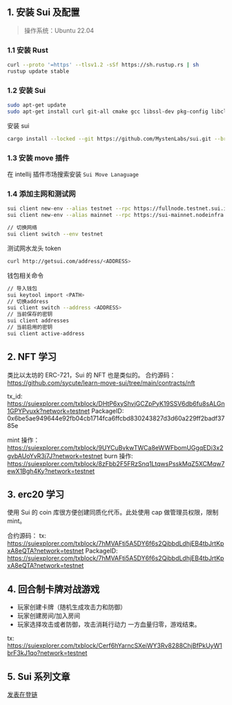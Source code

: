 ## 1. 安装 Sui 及配置

> 操作系统：Ubuntu 22.04

### 1.1 安装 Rust

```bash
curl --proto '=https' --tlsv1.2 -sSf https://sh.rustup.rs | sh
rustup update stable
```

### 1.2 安装 Sui

```bash
sudo apt-get update
sudo apt-get install curl git-all cmake gcc libssl-dev pkg-config libclang-dev libpq-dev build-essential
```

安装 sui

```bash
cargo install --locked --git https://github.com/MystenLabs/sui.git --branch testnet sui
```

### 1.3 安装 move 插件

在 intellij 插件市场搜索安装 `Sui Move Lanaguage`

### 1.4 添加主网和测试网

```bash
sui client new-env --alias testnet --rpc https://fullnode.testnet.sui.io:443
sui client new-env --alias mainnet --rpc https://sui-mainnet.nodeinfra.com:443

// 切换网络
sui client switch --env testnet
```

测试网水龙头 token

```bash
curl http://getsui.com/address/<ADDRESS>
```

钱包相关命令

```bash
// 导入钱包
sui keytool import <PATH>
// 切换address
sui client switch --address <ADDRESS>
// 当前保存的密钥
sui client addresses
// 当前启用的密钥
sui client active-address
```

## 2. NFT 学习

类比以太坊的 ERC-721，Sui 的 NFT 也是类似的。
合约源码：https://github.com/sycute/learn-move-sui/tree/main/contracts/nft

tx_id: https://suiexplorer.com/txblock/DHtP6xyShvjGCZpPyK19SSV6db6fu8sALGn1GPYPvuxk?network=testnet
PackageID: 0x6be5ae949644e92fb04cb1714fca6ffcbd830243827d3d60a229ff2badf3785e

mint 操作：https://suiexplorer.com/txblock/9UYCuBvkwTWCa8eWWFbomUGgqEDi3x2gvbAUoYvR3j7J?network=testnet
burn 操作: https://suiexplorer.com/txblock/8zFbb2F5FRzSnq1LtqwsPsskMqZ5XCMqw7ewX1Bgh4Ky?network=testnet

## 3. erc20 学习

使用 Sui 的 coin 库很方便创建同质化代币。此处使用 cap 做管理员权限，限制 mint。

合约源码：
tx: https://suiexplorer.com/txblock/7hMVAFti5A5DY6f6s2QibbdLdhjEB4tbJrtKpxA8eQTA?network=testnet
PackageID: https://suiexplorer.com/txblock/7hMVAFti5A5DY6f6s2QibbdLdhjEB4tbJrtKpxA8eQTA?network=testnet

## 4. 回合制卡牌对战游戏

- 玩家创建卡牌（随机生成攻击力和防御）
- 玩家创建房间/加入房间
- 玩家选择攻击或者防御，攻击消耗行动力
  一方血量归零，游戏结束。

tx: https://suiexplorer.com/txblock/Cerf6hYarncSXeiWY3Rv8288ChjBfPkUyW1brF3kJ1qo?network=testnet

## 5. Sui 系列文章

[发表在登链](https://learnblockchain.cn/people/18893)

